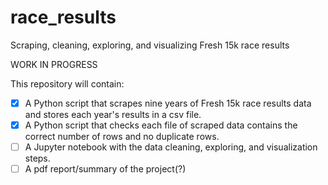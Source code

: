# race_results
Scraping, cleaning, exploring, and visualizing Fresh 15k race results

WORK IN PROGRESS

This repository will contain:
- [X] A Python script that scrapes nine years of Fresh 15k race results data and stores each year's results in a csv file.
- [X] A Python script that checks each file of scraped data contains the correct number of rows and no duplicate rows.
- [ ] A Jupyter notebook with the data cleaning, exploring, and visualization steps.
- [ ] A pdf report/summary of the project(?)
